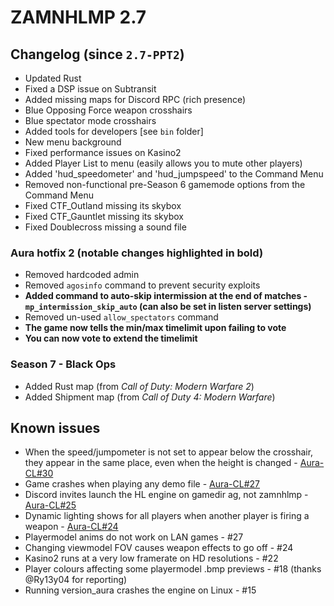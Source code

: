# ZAMNHLMP 2.7
## Changelog (since `2.7-PPT2`)
- Updated Rust
- Fixed a DSP issue on Subtransit
- Added missing maps for Discord RPC (rich presence)
- Blue Opposing Force weapon crosshairs
- Blue spectator mode crosshairs
- Added tools for developers [see `bin` folder]
- New menu background
- Fixed performance issues on Kasino2
- Added Player List to menu (easily allows you to mute other players)
- Added 'hud_speedometer' and 'hud_jumpspeed' to the Command Menu
- Removed non-functional pre-Season 6 gamemode options from the Command Menu
- Fixed CTF_Outland missing its skybox
- Fixed CTF_Gauntlet missing its skybox
- Fixed Doublecross missing a sound file

### Aura hotfix 2 **(notable changes highlighted in bold)**
- Removed hardcoded admin
- Removed `agosinfo` command to prevent security exploits
- **Added command to auto-skip intermission at the end of matches - `mp_intermission_skip_auto` (can also be set in listen server settings)**
- Removed un-used `allow_spectators` command
- **The game now tells the min/max timelimit upon failing to vote**
- **You can now vote to extend the timelimit**

### Season 7 - Black Ops
- Added Rust map (from *Call of Duty: Modern Warfare 2*)
- Added Shipment map (from *Call of Duty 4: Modern Warfare*)

## Known issues
- When the speed/jumpometer is not set to appear below the crosshair, they appear in the same
place, even when the height is changed - [Aura-CL#30](https://github.com/phoenixprojectsoftware/Aura-CL/issues/30)
- Game crashes when playing any demo file - [Aura-CL#27](https://github.com/phoenixprojectsoftware/Aura-CL/issues/27)
- Discord invites launch the HL engine on gamedir ag, not zamnhlmp - [Aura-CL#25](https://github.com/phoenixprojectsoftware/Aura-CL/issues/25)
- Dynamic lighting shows for all players when another player is firing a weapon - [Aura-CL#24](https://github.com/phoenixprojectsoftware/Aura-CL/issues/24)
- Playermodel anims do not work on LAN games - #27
- Changing viewmodel FOV causes weapon effects to go off - #24
- Kasino2 runs at a very low framerate on HD resolutions - #22
- Player colours affecting some playermodel .bmp previews - #18 (thanks @Ry13y04 for reporting)
- Running version_aura crashes the engine on Linux - #15
